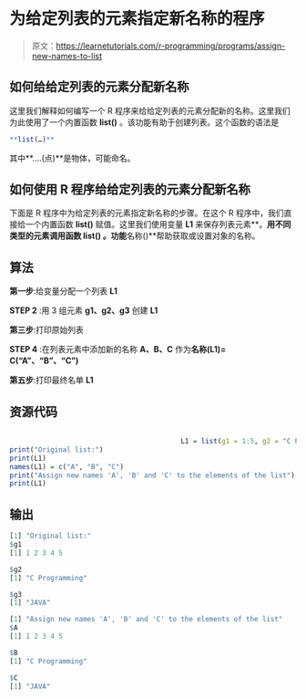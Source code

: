 # 为给定列表的元素指定新名称的程序

> 原文：<https://learnetutorials.com/r-programming/programs/assign-new-names-to-list>

## 如何给给定列表的元素分配新名称

这里我们解释如何编写一个 R 程序来给给定列表的元素分配新的名称。这里我们为此使用了一个内置函数 **list()** 。该功能有助于创建列表。这个函数的语法是

```r
**list(…)** 

```

其中**....(点)**是物体，可能命名。

## 如何使用 R 程序给给定列表的元素分配新名称

下面是 R 程序中为给定列表的元素指定新名称的步骤。在这个 R 程序中，我们直接给一个内置函数 **list()** 赋值。这里我们使用变量 **L1** 来保存列表元素**。**用不同类型的元素调用函数 **list()** 。功能**名称()**帮助获取或设置对象的名称。

## 算法

**第一步**:给变量分配一个列表 **L1**

**STEP 2** :用 3 组元素 **g1、g2、g3** 创建 **L1**

**第三步**:打印原始列表

**STEP 4** :在列表元素中添加新的名称 **A、B、C** 作为**名称(L1)= C(“A”、“B”、“C”)**

**第五步**:打印最终名单 **L1**

## 资源代码

```r

                                          L1 = list(g1 = 1:5, g2 = "C Programming", g3 = "JAVA")
print("Original list:")
print(L1)
names(L1) = c("A", "B", "C")
print("Assign new names 'A', 'B' and 'C' to the elements of the list")
print(L1)

```

## 输出

```r
[1] "Original list:"
$g1
[1] 1 2 3 4 5

$g2
[1] "C Programming"

$g3
[1] "JAVA"

[1] "Assign new names 'A', 'B' and 'C' to the elements of the list"
$A
[1] 1 2 3 4 5

$B
[1] "C Programming"

$C
[1] "JAVA" 
```